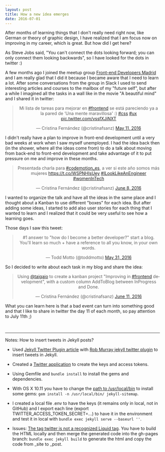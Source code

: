 ```yaml
---
layout: post
title: How a new idea emerges
date: 2016-07-01
---
```


After months of learning things that I don't really need right now, like German or theory of graphic design, I have realized that I am focus now on improving in my career, which is great. But how did I get here?

As Steve Jobs said, "You can't connect the dots looking forward; you can only connect them looking backwards", so I have looked for the dots in twitter :)

A few months ago I joined the meetup group <a href="http://www.meetup.com/es-ES/Front-end-Developers-Madrid/">Front-end Developers Madrid</a> and I am really glad that I did it because I became aware that I need to learn a lot. After some conversations from the group in Slack I used to send interesting articles and courses to the mailbox of my "future self", but after a while I imagined all the tasks in a wall like in the movie "A beautiful mind" and I shared it in twitter:

<div class="embed twitter"><blockquote class="twitter-tweet" align="center"><p lang="es" dir="ltr">Mi lista de tareas para mejorar en <a href="https://twitter.com/hashtag/frontend?src=hash">#frontend</a> se está pareciendo ya a la pared de ‘Una mente maravillosa&#39; :) <a href="https://twitter.com/hashtag/css?src=hash">#css</a> <a href="https://twitter.com/hashtag/ux?src=hash">#ux</a> <a href="https://t.co/vssfXJiNXT">pic.twitter.com/vssfXJiNXT</a></p>&mdash; Cristina Fernández (@cristinafsanz) <a href="https://twitter.com/cristinafsanz/status/730417793389178880">May 11, 2016</a></blockquote>
<script async="" src="//platform.twitter.com/widgets.js" charset="utf-8"></script></div>

I didn't really have a plan to improve in front-end development until a very bad weeks at work when I saw myself unemployed. I had the idea back then (in the shower, where all the ideas come from) to do a talk about moving from back-end to front-end development and take advantage of it to put pressure on me and improve in these months.

<div class="embed twitter"><blockquote class="twitter-tweet" align="center"><p lang="es" dir="ltr">Presentada charla para <a href="https://twitter.com/hashtag/codemotion_es?src=hash">#codemotion_es</a>, a ver si este año somos más mujeres <a href="https://t.co/WSPNHIsUey">https://t.co/WSPNHIsUey</a> <a href="https://twitter.com/hashtag/ILookLikeAnEngineer?src=hash">#ILookLikeAnEngineer</a> <a href="https://twitter.com/hashtag/womenInTech?src=hash">#womenInTech</a></p>&mdash; Cristina Fernández (@cristinafsanz) <a href="https://twitter.com/cristinafsanz/status/740626334368563200">June 8, 2016</a></blockquote>
<script async="" src="//platform.twitter.com/widgets.js" charset="utf-8"></script></div>

I wanted to organize the talk and have all the ideas in the same place and I thought about a Kanban to use different "boxes" for each idea. But after adding some ideas, I started to add also user stories for each thing that I wanted to learn and I realized that it could be very useful to see how a learning goes.

Those days I saw this tweet:

<div class="embed twitter"><blockquote class="twitter-tweet" align="center"><p lang="en" dir="ltr">#1 answer to &quot;how do I become a better developer?&quot; start a blog. You&#39;ll learn so much + have a reference to all you know, in your own words.</p>&mdash; Todd Motto (@toddmotto) <a href="https://twitter.com/toddmotto/status/737766510387662848">May 31, 2016</a></blockquote>
<script async="" src="//platform.twitter.com/widgets.js" charset="utf-8"></script></div>

So I decided to write about each task in my blog and share the idea:

<div class="embed twitter"><blockquote class="twitter-tweet" align="center"><p lang="en" dir="ltr">Using <a href="https://twitter.com/taigaio">@taigaio</a> to create a kanban project &quot;Improving in <a href="https://twitter.com/hashtag/frontend?src=hash">#frontend</a> development&quot;, with a custom column AddToBlog between InProgress and Done.</p>&mdash; Cristina Fernández (@cristinafsanz) <a href="https://twitter.com/cristinafsanz/status/741586091162140672">June 11, 2016</a></blockquote>
<script async="" src="//platform.twitter.com/widgets.js" charset="utf-8"></script></div>

What you can learn here is that a bad event can turn into something good and that I like to share in twitter the day 11 of each month, so pay attention to July 11th ;)

<br>

---

Notes: How to insert tweets in Jekyll posts?

- Used <a href="http://phatblat.com/2016/01/05/jekyll-twitter-plugin.html">Jekyll Twitter Plugin article</a> with <a href="https://github.com/rob-murray/jekyll-twitter-plugin">Rob Murray jekyll twitter plugin</a> to insert tweets in Jekyll.

- Created a <a href="https://apps.twitter.com/app/new"> Twitter application</a> to create the keys and access tokens.

- Using Gemfile and `bundle install` to install the gems and dependencies.

- With OS X 10.11 you have to change the <a href="https://github.com/CocoaPods/CocoaPods/issues/3680">path to /usr/local/bin</a> to install some gems: `gem install -n /usr/local/bin/ jekyll-sitemap`. 

- I created a local file .env to have the keys (it remains only in local, not in GitHub) and I export each line (export TWITTER_ACCESS_TOKEN_SECRET=...) to have it in the environment and test it in local with `bundle exec jekyll serve --baseurl ''`.

- Issues: <a href="https://github.com/rob-murray/jekyll-twitter-plugin/issues/15">The tag twitter is not a recognized Liquid tag</a>. You have to build the HTML locally and then merge the generated code into the gh-pages branch: `bundle exec jekyll build` to generate the html and copy the code from _site to _post.

